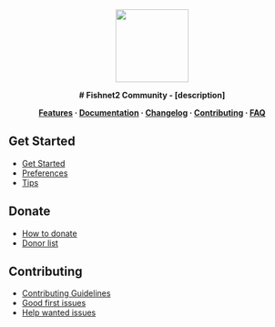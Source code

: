 <div align="center">

<img src=assets/icon.ico width="128">

**# Fishnet2 Community - [description]**

**[Features](https://fishnet.tulane.edu) · [Documentation](https://fishnet.tulane.edu/api/v1) · [Changelog](CHANGELOG.md) · [Contributing](CONTRIBUTING.md) · [FAQ]()**


</div>

## Get Started

-   [Get Started](https://fishnet.tulane.edu)
-   [Preferences](https://fishnet.tulane.edu)
-   [Tips](https://fishnet.tulane.edu)

## Donate

-   [How to donate](DONATE.md)
-   [Donor list](DONORS.md)

## Contributing

-   [Contributing Guidelines](CONTRIBUTING.md)
-   [Good first issues](https://github.com/tubri/fishnet2ui/issues?q=is%3Aissue+is%3Aopen+label%3A%22good+first+issue%22)
-   [Help wanted issues](https://github.com/tubri/fishnet2ui/issues?q=is%3Aissue+is%3Aopen+label%3A%22help+wanted%22)
